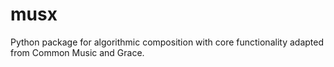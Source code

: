 # musx
Python package for algorithmic composition with core functionality adapted from Common Music and Grace.
